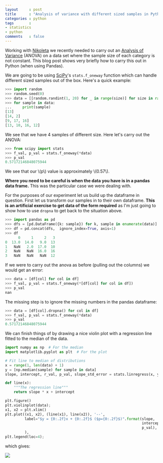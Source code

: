 ```yaml
---
layout     : post
title      : "Analysis of variance with different sized samples in Python"
categories : python
tags       :
- statistics
- python
comments   : false
---
```


Working with [Nikoleta](https://twitter.com/nikoletaglyn) we recently needed to
carry out an [Analysis of
Variance](https://en.wikipedia.org/wiki/Analysis_of_variance) (ANOVA) on a data
set where the sample size of each category is not constant. This blog post shows
very briefly how to carry this out in Python (when using Pandas).

We are going to be using
[SciPy](http://docs.scipy.org/doc/scipy/reference/generated/scipy.stats.f_oneway.html)'s
`stats.f_oneway` function which can handle different sized samples out of the
box. Here's a quick example:

```python
>>> import random
>>> random.seed(0)
>>> data = [[random.randint(1, 20) for _ in range(size)] for size in range(1, 5)]
>>> for sample in data:
...     print(sample)
[13]
[14, 2]
[9, 17, 16]
[13, 10, 16, 12]

```

We see that we have 4 samples of different size. Here let's carry out the
ANOVA:

```python
>>> from scipy import stats
>>> f_val, p_val = stats.f_oneway(*data)
>>> p_val
0.57172146848075944

```

We see that our \\(p\\) value is approximately \\(0.57\\).

**Where you need to be careful is when the data you have is in a pandas data
frame.** This was the particular case we were dealing with.

For the purposes of our experiment let us build up the dataframe in question.
First let us transform our samples in to their own dataframe. **This is an
artificial exercise to get data of the form required** as I'm just going to
show how to use `dropna` to get back to the situation above.

```python
>>> import pandas as pd
>>> dfs = [pd.DataFrame({k: sample}) for k, sample in enumerate(data)]
>>> df = pd.concat(dfs,  ignore_index=True, axis=1)
>>> df
      0     1     2   3
0  13.0  14.0   9.0  13
1   NaN   2.0  17.0  10
2   NaN   NaN  16.0  16
3   NaN   NaN   NaN  12

```

If we were to carry out the anova as before (pulling out the columns) we would
get an error:

```python
>>> data = [df[col] for col in df]
>>> f_val, p_val = stats.f_oneway(*[df[col] for col in df])
>>> p_val
nan

```

The missing step is to ignore the missing numbers in the pandas dataframe:

```python
>>> data = [df[col].dropna() for col in df]
>>> f_val, p_val = stats.f_oneway(*data)
>>> p_val
0.57172146848075944

```

We can finish things of by drawing a nice violin plot with a regression line
fitted to the median of the data.

```python
import numpy as np  # For the median
import matplotlib.pyplot as plt  # For the plot

# Fit line to median of distributions
x = range(1, len(data) + 1)
y = [np.median(sample) for sample in data]
slope, intercept, r_val, p_val, slope_std_error = stats.linregress(x, y)

def line(x):
    """The regression line"""
    return slope * x + intercept

plt.figure()
plt.violinplot(data);
x1, x2 = plt.xlim()
plt.plot((x1, x2), (line(x1), line(x2)), '--',
         label="$y = {0:.2f}x + {0:.2f}$ ($p={0:.2f}$)".format(slope,
                                                               intercept,
                                                               p_val),
         ),
plt.legend(loc=4);
```

which gives:

![]({{site.baseurl}}/assets/images/regression_anova.svg)

